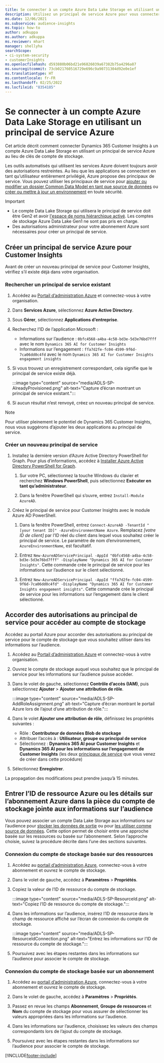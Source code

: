 ```yaml
---
title: Se connecter à un compte Azure Data Lake Storage en utilisant un principal de service
description: Utilisez un principal de service Azure pour vous connecter à votre lac de données personnel.
ms.date: 12/06/2021
ms.subservice: audience-insights
ms.topic: how-to
author: adkuppa
ms.author: adkuppa
ms.reviewer: mhart
manager: shellyha
searchScope:
- ci-system-security
- customerInsights
ms.openlocfilehash: d593880b06bd21e96826039a67382b75a4296a87
ms.sourcegitcommit: 73cb021760516729e696c9a90731304d92e0e1ef
ms.translationtype: HT
ms.contentlocale: fr-FR
ms.lasthandoff: 02/25/2022
ms.locfileid: "8354185"
---
```

# <a name="connect-to-an-azure-data-lake-storage-account-by-using-an-azure-service-principal"></a>Se connecter à un compte Azure Data Lake Storage en utilisant un principal de service Azure

Cet article décrit comment connecter Dynamics 365 Customer Insights à un compte Azure Data Lake Storage en utilisant un principal de service Azure au lieu de clés de compte de stockage. 

Les outils automatisés qui utilisent les services Azure doivent toujours avoir des autorisations restreintes. Au lieu que les applications se connectent en tant qu’utilisateur entièrement privilégié, Azure propose des principaux de service. Vous pouvez utiliser les principaux de service pour [ajouter ou modifier un dossier Common Data Model en tant que source de données](connect-common-data-model.md) ou [créer ou mettre à jour un environnement](create-environment.md) en toute sécurité.

> [!IMPORTANT]
> - Le compte Data Lake Storage qui utilisera le principal de service doit être Gen2 et avoir [l'espace de noms hiérarchique activé](/azure/storage/blobs/data-lake-storage-namespace). Les comptes de stockage Azure Data Lake Gen1 ne sont pas pris en charge.
> - Des autorisations administrateur pour votre abonnement Azure sont nécessaires pour créer un principal de service.

## <a name="create-an-azure-service-principal-for-customer-insights"></a>Créer un principal de service Azure pour Customer Insights

Avant de créer un nouveau principal de service pour Customer Insights, vérifiez s’il existe déjà dans votre organisation.

### <a name="look-for-an-existing-service-principal"></a>Rechercher un principal de service existant

1. Accédez au [Portail d’administration Azure](https://portal.azure.com) et connectez-vous à votre organisation.

2. Dans **Services Azure**, sélectionnez **Azure Active Directory**.

3. Sous **Gérer**, sélectionnez **Applications d’entreprise**.

4. Recherchez l’ID de l’application Microsoft :
   - Informations sur l’audience : `0bfc4568-a4ba-4c58-bd3e-5d3e76bd7fff` avec le nom `Dynamics 365 AI for Customer Insights`
   - Informations sur l’engagement : `ffa7d2fe-fc04-4599-9f6d-7ca06dd0c4fd` avec le nom `Dynamics 365 AI for Customer Insights engagement insights`

5. Si vous trouvez un enregistrement correspondant, cela signifie que le principal de service existe déjà. 
   
   :::image type="content" source="media/ADLS-SP-AlreadyProvisioned.png" alt-text="Capture d’écran montrant un principal de service existant.":::
   
6. Si aucun résultat n’est renvoyé, créez un nouveau principal de service.

>[!NOTE]
>Pour utiliser pleinement le potentiel de Dynamics 365 Customer Insights, nous vous suggérons d’ajouter les deux applications au principal de service.

### <a name="create-a-new-service-principal"></a>Créer un nouveau principal de service

1. Installez la dernière version d’Azure Active Directory PowerShell for Graph. Pour plus d’informations, accédez à [Installer Azure Active Directory PowerShell for Graph](/powershell/azure/active-directory/install-adv2).

   1. Sur votre PC, sélectionnez la touche Windows du clavier et recherchez **Windows PowerShell**, puis sélectionnez **Exécuter en tant qu’administrateur**.
   
   1. Dans la fenêtre PowerShell qui s’ouvre, entrez `Install-Module AzureAD`.

2. Créez le principal de service pour Customer Insights avec le module Azure AD PowerShell.

   1. Dans la fenêtre PowerShell, entrez `Connect-AzureAD -TenantId "[your tenant ID]" -AzureEnvironmentName Azure`. Remplacez *[votre ID de client]* par l’ID réel du client dans lequel vous souhaitez créer le principal de service. Le paramètre de nom d’environnement, `AzureEnvironmentName`, est facultatif.
  
   1. Entrez `New-AzureADServicePrincipal -AppId "0bfc4568-a4ba-4c58-bd3e-5d3e76bd7fff" -DisplayName "Dynamics 365 AI for Customer Insights"`. Cette commande crée le principal de service pour les informations sur l’audience sur le client sélectionné. 

   1. Entrez `New-AzureADServicePrincipal -AppId "ffa7d2fe-fc04-4599-9f6d-7ca06dd0c4fd" -DisplayName "Dynamics 365 AI for Customer Insights engagement insights"`. Cette commande crée le principal de service pour les informations sur l’engagement dans le client sélectionné.

## <a name="grant-permissions-to-the-service-principal-to-access-the-storage-account"></a>Accorder des autorisations au principal de service pour accéder au compte de stockage

Accédez au portail Azure pour accorder des autorisations au principal de service pour le compte de stockage que vous souhaitez utiliser dans les informations sur l’audience.

1. Accédez au [Portail d’administration Azure](https://portal.azure.com) et connectez-vous à votre organisation.

1. Ouvrez le compte de stockage auquel vous souhaitez que le principal de service pour les informations sur l’audience puisse accéder.

1. Dans le volet de gauche, sélectionnez **Contrôle d’accès (IAM)**, puis sélectionnez **Ajouter** > **Ajouter une attribution de rôle**.

   :::image type="content" source="media/ADLS-SP-AddRoleAssignment.png" alt-text="Capture d’écran montrant le portail Azure lors de l’ajout d’une attribution de rôle.":::

1. Dans le volet **Ajouter une attribution de rôle**, définissez les propriétés suivantes :
   - Rôle : **Contributeur de données Blob de stockage**
   - Attribuer l’accès à : **Utilisateur, groupe ou principal de service**
   - Sélectionnez : **Dynamics 365 AI pour Customer Insights** et **Dynamics 365 AI pour les informations sur l’engagement de Customer Insights** (les deux [principaux de service](#create-a-new-service-principal) que vous venez de créer dans cette procédure)

1.  Sélectionnez **Enregistrer**.

La propagation des modifications peut prendre jusqu’à 15 minutes.

## <a name="enter-the-azure-resource-id-or-the-azure-subscription-details-in-the-storage-account-attachment-to-audience-insights"></a>Entrer l’ID de ressource Azure ou les détails sur l’abonnement Azure dans la pièce du compte de stockage jointe aux informations sur l’audience

Vous pouvez associer un compte Data Lake Storage aux informations sur l’audience pour [stocker les données de sortie](manage-environments.md) ou pour [les utiliser comme source de données](/dynamics365/customer-insights/audience-insights/connect-dataverse-managed-lake). Cette option permet de choisir entre une approche basée sur les ressources ou basée sur l’abonnement. Selon l’approche choisie, suivez la procédure décrite dans l’une des sections suivantes.

### <a name="resource-based-storage-account-connection"></a>Connexion du compte de stockage basée sur des ressources

1. Accédez au [portail d’administration Azure](https://portal.azure.com), connectez-vous à votre abonnement et ouvrez le compte de stockage.

1. Dans le volet de gauche, accédez à **Paramètres** > **Propriétés**.

1. Copiez la valeur de l’ID de ressource du compte de stockage.

   :::image type="content" source="media/ADLS-SP-ResourceId.png" alt-text="Copiez l’ID de ressource du compte de stockage.":::

1. Dans les informations sur l’audience, insérez l’ID de ressource dans le champ de ressource affiché sur l’écran de connexion du compte de stockage.

   :::image type="content" source="media/ADLS-SP-ResourceIdConnection.png" alt-text="Entrez les informations sur l’ID de ressource du compte de stockage.":::   

1. Poursuivez avec les étapes restantes dans les informations sur l’audience pour associer le compte de stockage.

### <a name="subscription-based-storage-account-connection"></a>Connexion du compte de stockage basée sur un abonnement

1. Accédez au [portail d’administration Azure](https://portal.azure.com), connectez-vous à votre abonnement et ouvrez le compte de stockage.

1. Dans le volet de gauche, accédez à **Paramètres** > **Propriétés**.

1. Passez en revue les champs **Abonnement**, **Groupe de ressources** et **Nom** du compte de stockage pour vous assurer de sélectionner les valeurs appropriées dans les informations sur l’audience.

1. Dans les informations sur l’audience, choisissez les valeurs des champs correspondants lors de l’ajout du compte de stockage.

1. Poursuivez avec les étapes restantes dans les informations sur l’audience pour associer le compte de stockage.


[!INCLUDE[footer-include](../includes/footer-banner.md)]